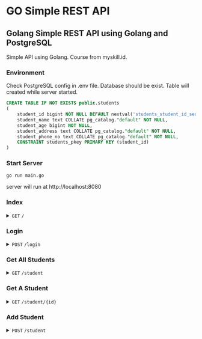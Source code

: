 # GO Simple REST API

## Golang Simple REST API using Golang and PostgreSQL

Simple API using Golang. Course from myskill.id.

### Environment

Check PostgreSQL config in .env file.
Database should be exist.
Table will created while server started.

```sql
CREATE TABLE IF NOT EXISTS public.students
(
    student_id bigint NOT NULL DEFAULT nextval('students_student_id_seq'::regclass),
    student_name text COLLATE pg_catalog."default" NOT NULL,
    student_age bigint NOT NULL,
    student_address text COLLATE pg_catalog."default" NOT NULL,
    student_phone_no text COLLATE pg_catalog."default" NOT NULL,
    CONSTRAINT students_pkey PRIMARY KEY (student_id)
)
```

### Start Server

```
go run main.go
```

server will run at http://localhost:8080

### Index

<details>
    <summary>
        <code>GET</code> <code>/</code>
    </summary>

#### response

```javascript
{
    "message": "welcome to simple api gorm auth using golang. course from myskill.id"
}
```
</details>

### Login

<details>
    <summary>
        <code>POST</code> <code>/login</code>
    </summary>

#### body

```javascript
{
    "username" : "admin",
    "password" : "password123"
}
```

#### failed response

```javascript
{
    "message": "anauthorized. invalid password"
}
```

#### success response

```javascript
{
    "message": "success",
    "token": "eyJhbGciOiJIUzI1NiIsInR5cCI6IkpXVCJ9.eyJleHAiOjE2OTQ2NjM4OTYsImlhdCI6MTY5NDY2MzI5NiwiaXNzIjoidGVzdCJ9.TcNz80OvkGGTuIwLcLe1CLCX7HEGAnQ-1okt_KixCPk"
}
```

Use "token" to access other APIs endpoints.
</details>

### Get All Students

<details>
    <summary>
        <code>GET</code> <code>/student</code>
    </summary>

#### header

Key           | Value
------------- | ----------------
Accept        | application/json
Authorization | eyJhbGciOiJIUzI1NiIsInR5cCI6IkpXVCJ9.eyJleHAiOjE2OTQ2NjM4OTYsImlhdCI6MTY5NDY2MzI5NiwiaXNzIjoidGVzdCJ9.TcNz80OvkGGTuIwLcLe1CLCX7HEGAnQ-1okt_KixCPk 

#### failed response

```javascript
{
    "error": "token contains an invalid number of segments",
    "message": "not authorized"
}
```

#### success response

```javascript
{
    "data": [
        {
            "student_id": 1,
            "student_name": "Dono",
            "student_age": 20,
            "student_address": "Jakarta",
            "student_phone_no": "0123456789"
        }
    ],
    "message": "success"
}
```
</details>

### Get A Student

<details>
    <summary>
        <code>GET</code> <code>/student/{id}</code>
    </summary>

#### header

Key           | Value
------------- | ----------------
Accept        | application/json
Authorization | eyJhbGciOiJIUzI1NiIsInR5cCI6IkpXVCJ9.eyJleHAiOjE2OTQ2NjM4OTYsImlhdCI6MTY5NDY2MzI5NiwiaXNzIjoidGVzdCJ9.TcNz80OvkGGTuIwLcLe1CLCX7HEGAnQ-1okt_KixCPk 

#### failed response

```javascript
{
    "message": "data not found"
}
```

#### success response

```javascript
{
    "data": {
        "student_id": 1,
        "student_name": "Dono",
        "student_age": 20,
        "student_address": "Jakarta",
        "student_phone_no": "0123456789"
    },
    "message": "success"
}
```
</details>

### Add Student

<details>
    <summary>
        <code>POST</code> <code>/student</code>
    </summary>

#### header

Key           | Value
------------- | ----------------
Accept        | application/json
Content-Type  | application/json
Authorization | eyJhbGciOiJIUzI1NiIsInR5cCI6IkpXVCJ9.eyJleHAiOjE2OTQ2NjM4OTYsImlhdCI6MTY5NDY2MzI5NiwiaXNzIjoidGVzdCJ9.TcNz80OvkGGTuIwLcLe1CLCX7HEGAnQ-1okt_KixCPk

#### body

```javascript
{
    "student_name" : "Andy Murray",
    "student_age" : 35,
    "student_address" : "Glasgow",
    "student_phone_no" : "0812345678"
}
```

#### failed response

```javascript
{
    "error": "token contains an invalid number of segments",
    "message": "not authorized"
}
```

#### success response

```javascript
{
    "data": {
        "student_id": 4,
        "student_name": "Andy Murray",
        "student_age": 35,
        "student_address": "Glasgow",
        "student_phone_no": "0812345678"
    },
    "message": "success created"
}
```
</details>